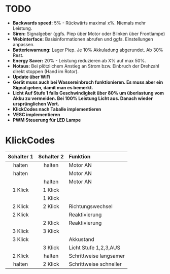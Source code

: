 # TODO

- **Backwards speed:** 5% - Rückwärts maximal x%. Niemals mehr Leistung.
- **Siren:** Signalgeber (ggfs. Piep über Motor oder Blinken über Frontlampe)
- **Webinterface:** Basisinformationen abrufen und ggfs. Einstellungen anpassen.
- **Batteriewarnung:** Lager Piep. Je 10% Akkuladung abgerundet. Ab 30% Rest.
- **Energy Saver:** 20% - Leistung reduzieren ab X% auf max 50%.
- **Notaus:** Bei plötzlichem Anstieg an Strom bzw. Einbruch der Drehzahl direkt stoppen (Hand im Rotor).
- **Update über WiFi**
- **Gerät muss auch bei Wassereinbruch funktionieren. Es muss aber ein Signal geben, damit man es bemerkt.**
- **Licht Auf Stufe 1 falls Geschwindigkeit über 80% um überlastung vom Akku zu vermeiden. Bei 100% Leistung Licht aus. Danach wieder ursprünglichen Wert.**
- **KlickCodes nach Taballe implementieren**
- **VESC implementieren**
- **PWM Steuerung für LED Lampe**


# KlickCodes

| Schalter 1 | Schalter 2 | Funktion |
|:----------:|:----------:|:---------|
| halten     | halten     | Motor AN |
| halten     |            | Motor AN |
|            | halten     | Motor AN |
| 1 Klick    | 1 Klick    |          |
|            | 1 Klick    |          |
| 2 Klick    | 2 Klick    | Richtungswechsel |
| 2 Klick    |            | Reaktivierung |
|            | 2 Klick    | Reaktivierung |
| 3 Klick    | 3 Klick    |           |
| 3 Klick    |            | Akkustand |
|            | 3 Klick    | Licht Stufe 1,2,3,AUS |
| 2 Klick    | halten     | Schrittweise langsamer |
| halten     | 2 Klick    | Schrittweise schneller |
